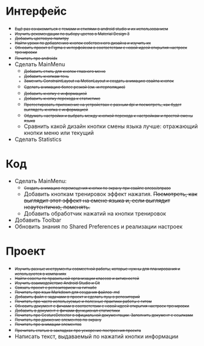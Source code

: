 # Интерфейс
+ <font size = "1">~~Ещё раз ознакомиться с темами и стилями в android studio и их использованием~~
+ ~~Изучить рекомендации по выбору цветов в Material Design 3~~
+ ~~Добавить цветовую палитру~~
+ ~~Найти уроки по добавлению кнопок собственного дизайна и изучить их~~
+ ~~Обновить проект в Figma с интерфейсом в соответствии с новой идеей открытия настроек тренировки~~
+ ~~Почитать про androidx~~</font>
+ Сделать MainMenu
  + <font size = "1">~~Добавить стиль для кнопок главного меню~~
  + ~~Добавить кнопкам тень~~
  + ~~Заменить ConstraintLayout на MotionLayout и создать анимацию свайпа кнопок~~
  + ~~Сделать анимацию более резкой (см. интерполяцию)~~</font>
  + <font size = "1">~~Добавить кнопку с информацией~~
  + ~~Добавить кнопку перехода к статистике~~
  + ~~Протестировать приложение на устройствах с разным dpi и посмотреть, как будет выглядеть кнопка с информацией~~</font>
  + <font size = "1">~~Обдумать настройки и выбрать между кнопкой перехода к настройкам и простой смены языка~~</font>
  + Сравнить какой дизайн кнопки смены языка лучше: отражающий кнопки меню или текущий
+ Сделать Statistics

# Код
+ Сделать MainMenu:
  + <font size = "1">~~Создать анимацию перемещения кнопки по экрану при свайпе влево/вправо~~</font>
  + Добавить кнопкам тренировок эффект нажатия. ~~Посмотреть, как выглядит этот эффект на смене языка и, если выглядит неаутентично, поменять.~~
  + Добавить обработчик нажатий на кнопки тренировок
+ Добавить Toolbar
+ Обновить знания по Shared Preferences и реализации настроек


# Проект
+ <font size = "1">~~Изучить разные инструменты совместной работы, которые нужны для планирования и используются в компаниях~~
+ ~~Найти советы по правильной организации классов и активностей~~
+ ~~Изучить взаимодействие Android Studio и Git~~
+ ~~Связать проект с репозиторием на гитхабе~~
+ ~~Почитать про язык Markdown для создания файлов .md~~
+ ~~Добавить файл с задачами в проект и сделать пуш в репозиторий~~
+ ~~Почитать про часто используемые и полезные практики работы с гитом~~
+ ~~Обновить документ с фичами в соответствии с новой идеей открытия настроек тренировки~~
+ ~~Добавить в документ с фичами функционал статистики~~
+ ~~Почитать про GestureDetector в официальной документации. Заполнить документ с ссылками~~
+ ~~Почитать про движение элементов по экрану~~
+ ~~Почитать про анимации элементов~~
+ ~~Прочитать статью в закладках про ускорение построения проекта~~</font>
+ Написать текст, выдаваемый по нажатий кнопки информации
